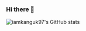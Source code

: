 ### Hi there 👋

<!--
**iamkanguk97/iamkanguk97** is a ✨ _special_ ✨ repository because its `README.md` (this file) appears on your GitHub profile.

Here are some ideas to get you started:

- 🔭 I’m currently working on ...
- 🌱 I’m currently learning ...
- 👯 I’m looking to collaborate on ...
- 🤔 I’m looking for help with ...
- 💬 Ask me about ...
- 📫 How to reach me: ...
- 😄 Pronouns: ...
- ⚡ Fun fact: ...
-->

![iamkanguk97's GitHub stats](https://github-readme-stats.vercel.app/api?username=iamkanguk97&show_icons=true&theme=highcontrast)  

